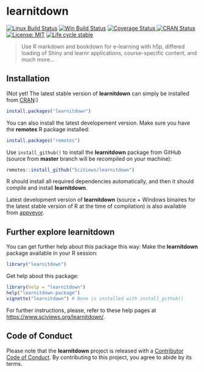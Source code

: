 
# learnitdown

<!-- badges: start -->
[![Linux Build Status](https://travis-ci.com/SciViews/learnitdown.svg )](https://travis-ci.com/SciViews/learnitdown)
[![Win Build Status](https://ci.appveyor.com/api/projects/status/github/SciViews/learnitdown?branch=master&svg=true)](https://ci.appveyor.com/project/phgrosjean/learnitdown)
[![Coverage Status](https://img.shields.io/codecov/c/github/SciViews/learnitdown/master.svg)
](https://codecov.io/github/SciViews/learnitdown?branch=master)
[![CRAN Status](https://www.r-pkg.org/badges/version/learnitdown)](https://cran.r-project.org/package=learnitdown)
[![License: MIT](https://img.shields.io/badge/License-MIT-yellow.svg)](https://opensource.org/licenses/MIT)
[![Life
cycle stable](https://img.shields.io/badge/lifecycle-stable-brightgreen.svg)](https://www.tidyverse.org/lifecycle/#stable)
<!-- badges: end -->

> Use R markdown and bookdown for e-learning with h5p, differed loading of Shiny and learnr applications, course-specific content, and much more...


## Installation

(Not yet! The latest stable version of **learnitdown** can simply be installed from [CRAN](http://cran.r-project.org):)

```r
install.packages("learnitdown")
```

You can also install the latest developement version. Make sure you have the **remotes** R package installed:

```r
install.packages("remotes")
```

Use `install_github()` to install the **learnitdown** package from GitHub (source from **master** branch will be recompiled on your machine):

```r
remotes::install_github("SciViews/learnitdown")
```

R should install all required dependencies automatically, and then it should compile and install **learnitdown**.

Latest development version of **learnitdown** (source + Windows binaires for the latest stable version of R at the time of compilation) is also available from [appveyor](https://ci.appveyor.com/project/phgrosjean/learnitdown/build/artifacts).

## Further explore learnitdown

You can get further help about this package this way: Make the **learnitdown** package available in your R session:

```r
library("learnitdown")
```

Get help about this package:

```r
library(help = "learnitdown")
help("learnitdown-package")
vignette("learnitdown") # None is installed with install_github()
```

For further instructions, please, refer to these help pages at https://www.sciviews.org/learnitdown/.

## Code of Conduct

Please note that the **learnitdown** project is released with a [Contributor Code of Conduct](https://contributor-covenant.org/version/2/0/CODE_OF_CONDUCT.html). By contributing to this project, you agree to abide by its terms.
